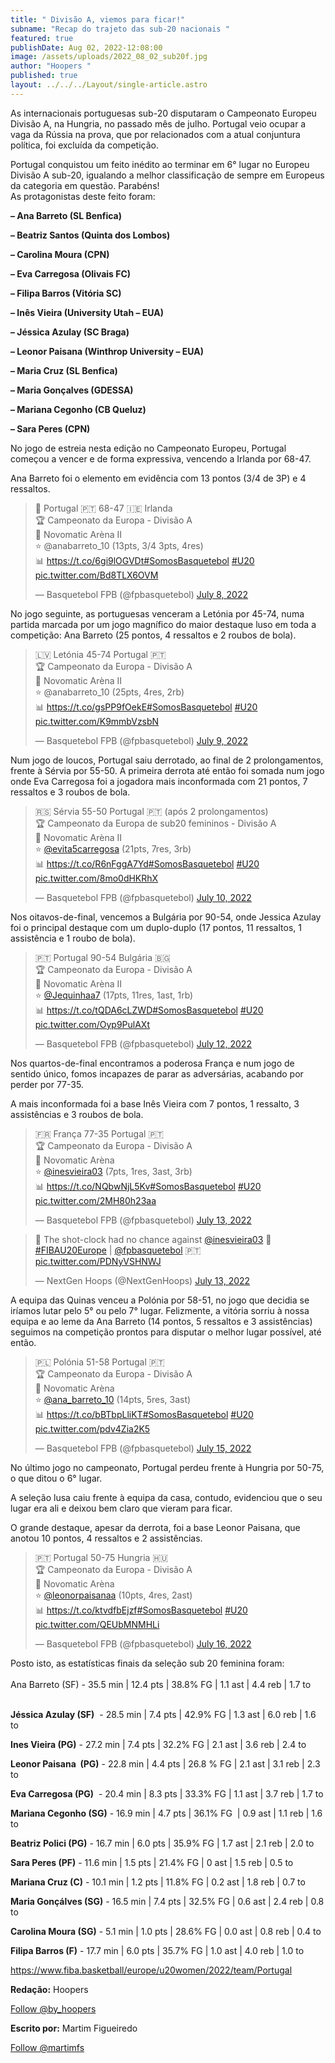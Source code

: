 ```yaml
---
title: " Divisão A, viemos para ficar!"
subname: "Recap do trajeto das sub-20 nacionais "
featured: true
publishDate: Aug 02, 2022-12:08:00
image: /assets/uploads/2022_08_02_sub20f.jpg
author: "Hoopers "
published: true
layout: ../../../Layout/single-article.astro
---
```


<!--StartFragment-->

As internacionais portuguesas sub-20 disputaram o Campeonato Europeu Divisão A, na Hungria, no passado mês de julho. Portugal veio ocupar a vaga da Rússia na prova, que por relacionados com a atual conjuntura política, foi excluída da competição.

Portugal conquistou um feito inédito ao terminar em 6° lugar no Europeu Divisão A sub-20, igualando a melhor classificação de sempre em Europeus da categoria em questão. Parabéns!\
As protagonistas deste feito foram:

**– Ana Barreto (SL Benfica)**

**– Beatriz Santos (Quinta dos Lombos)**

**– Carolina Moura (CPN)**

**– Eva Carregosa (Olivais FC)**

**– Filipa Barros (Vitória SC)**

**– Inês Vieira (University Utah – EUA)**

**– Jéssica Azulay (SC Braga)**

**– Leonor Paisana (Winthrop University – EUA)**

**– Maria Cruz (SL Benfica)**

**– Maria Gonçalves (GDESSA)**

**– Mariana Cegonho (CB Queluz)**

**– Sara Peres (CPN)**

No jogo de estreia nesta edição no Campeonato Europeu, Portugal começou a vencer e de forma expressiva, vencendo a Irlanda por 68-47.

Ana Barreto foi o elemento em evidência com 13 pontos (3/4 de 3P) e 4 ressaltos. <!--StartFragment-->[](https://twitter.com/fpbasquetebol/status/1545425001901334530?s=21&t=qjF5sMFLdyAHu0G1_rBykQ)

<blockquote class="twitter-tweet"><p lang="pt" dir="ltr">🏀 Portugal 🇵🇹 68-47 🇮🇪 Irlanda <br>🏆 Campeonato da Europa - Divisão A<br>📍 Novomatic Arèna II<br>⭐ @anabarreto_10 (13pts, 3/4 3pts, 4res)<br>📊 <a href="https://t.co/6gi9lOGVDt">https://t.co/6gi9lOGVDt</a><a href="https://twitter.com/hashtag/SomosBasquetebol?src=hash&amp;ref_src=twsrc%5Etfw">#SomosBasquetebol</a> <a href="https://twitter.com/hashtag/U20?src=hash&amp;ref_src=twsrc%5Etfw">#U20</a> <a href="https://t.co/Bd8TLX6OVM">pic.twitter.com/Bd8TLX6OVM</a></p>&mdash; Basquetebol FPB (@fpbasquetebol) <a href="https://twitter.com/fpbasquetebol/status/1545425001901334530?ref_src=twsrc%5Etfw">July 8, 2022</a></blockquote> <script async src="https://platform.twitter.com/widgets.js" charset="utf-8"></script>

<!--EndFragment-->

No jogo seguinte, as portuguesas venceram a Letónia por 45-74, numa partida marcada por um jogo magnífico do maior destaque luso em toda a competição: Ana Barreto (25 pontos, 4 ressaltos e 2 roubos de bola). <!--StartFragment-->[](https://twitter.com/fpbasquetebol/status/1545751459500802048?s=21&t=bXlU5hff8eN4lQHLyyryMA)

<blockquote class="twitter-tweet"><p lang="pt" dir="ltr">🇱🇻 Letónia 45-74 Portugal 🇵🇹 <br>🏆 Campeonato da Europa - Divisão A<br>📍 Novomatic Arèna II<br>⭐ @anabarreto_10 (25pts, 4res, 2rb)<br>📊 <a href="https://t.co/gsPP9fOekE">https://t.co/gsPP9fOekE</a><a href="https://twitter.com/hashtag/SomosBasquetebol?src=hash&amp;ref_src=twsrc%5Etfw">#SomosBasquetebol</a> <a href="https://twitter.com/hashtag/U20?src=hash&amp;ref_src=twsrc%5Etfw">#U20</a> <a href="https://t.co/K9mmbVzsbN">pic.twitter.com/K9mmbVzsbN</a></p>&mdash; Basquetebol FPB (@fpbasquetebol) <a href="https://twitter.com/fpbasquetebol/status/1545751459500802048?ref_src=twsrc%5Etfw">July 9, 2022</a></blockquote> <script async src="https://platform.twitter.com/widgets.js" charset="utf-8"></script>

<!--EndFragment-->

Num jogo de loucos, Portugal saiu derrotado, ao final de 2 prolongamentos, frente à Sérvia por 55-50. A primeira derrota até então foi somada num jogo onde Eva Carregosa foi a jogadora mais inconformada com 21 pontos, 7 ressaltos e 3 roubos de bola. <!--StartFragment-->[](https://twitter.com/fpbasquetebol/status/1546131781937676288?s=21&t=bXlU5hff8eN4lQHLyyryMA)

<blockquote class="twitter-tweet"><p lang="pt" dir="ltr">🇷🇸 Sérvia 55-50 Portugal 🇵🇹 (após 2 prolongamentos)<br>🏆 Campeonato da Europa de sub20 femininos - Divisão A<br>📍 Novomatic Arèna II<br>⭐ <a href="https://twitter.com/evita5carregosa?ref_src=twsrc%5Etfw">@evita5carregosa</a> (21pts, 7res, 3rb)<br>📊 <a href="https://t.co/R6nFggA7Yd">https://t.co/R6nFggA7Yd</a><a href="https://twitter.com/hashtag/SomosBasquetebol?src=hash&amp;ref_src=twsrc%5Etfw">#SomosBasquetebol</a> <a href="https://twitter.com/hashtag/U20?src=hash&amp;ref_src=twsrc%5Etfw">#U20</a> <a href="https://t.co/8mo0dHKRhX">pic.twitter.com/8mo0dHKRhX</a></p>&mdash; Basquetebol FPB (@fpbasquetebol) <a href="https://twitter.com/fpbasquetebol/status/1546131781937676288?ref_src=twsrc%5Etfw">July 10, 2022</a></blockquote> <script async src="https://platform.twitter.com/widgets.js" charset="utf-8"></script>

<!--EndFragment-->

Nos oitavos-de-final, vencemos a Bulgária por 90-54, onde Jessica Azulay foi o principal destaque com um duplo-duplo (17 pontos, 11 ressaltos, 1 assistência e 1 roubo de bola). <!--StartFragment-->[](https://twitter.com/fpbasquetebol/status/1546936577741430785?s=21&t=J-6PqgOVfJjXA737v4wt8g)

<blockquote class="twitter-tweet"><p lang="pt" dir="ltr">🇵🇹 Portugal 90-54 Bulgária 🇧🇬 <br>🏆 Campeonato da Europa - Divisão A<br>📍 Novomatic Arèna II<br>⭐ <a href="https://twitter.com/Jequinhaa7?ref_src=twsrc%5Etfw">@Jequinhaa7</a> (17pts, 11res, 1ast, 1rb)<br>📊 <a href="https://t.co/tQDA6cLZWD">https://t.co/tQDA6cLZWD</a><a href="https://twitter.com/hashtag/SomosBasquetebol?src=hash&amp;ref_src=twsrc%5Etfw">#SomosBasquetebol</a> <a href="https://twitter.com/hashtag/U20?src=hash&amp;ref_src=twsrc%5Etfw">#U20</a> <a href="https://t.co/Oyp9PulAXt">pic.twitter.com/Oyp9PulAXt</a></p>&mdash; Basquetebol FPB (@fpbasquetebol) <a href="https://twitter.com/fpbasquetebol/status/1546936577741430785?ref_src=twsrc%5Etfw">July 12, 2022</a></blockquote> <script async src="https://platform.twitter.com/widgets.js" charset="utf-8"></script>

<!--EndFragment-->

Nos quartos-de-final encontramos a poderosa França e num jogo de sentido único, fomos incapazes de parar as adversárias, acabando por perder por 77-35.

A mais inconformada foi a base Inês Vieira com 7 pontos, 1 ressalto, 3 assistências e 3 roubos de bola.

<!--StartFragment-->

<blockquote class="twitter-tweet"><p lang="ca" dir="ltr">🇫🇷 França 77-35 Portugal 🇵🇹 <br>🏆 Campeonato da Europa - Divisão A<br>📍 Novomatic Arèna<br>⭐ <a href="https://twitter.com/inesvieira03?ref_src=twsrc%5Etfw">@inesvieira03</a> (7pts, 1res, 3ast, 3rb)<br>📊 <a href="https://t.co/NQbwNjL5Kv">https://t.co/NQbwNjL5Kv</a><a href="https://twitter.com/hashtag/SomosBasquetebol?src=hash&amp;ref_src=twsrc%5Etfw">#SomosBasquetebol</a> <a href="https://twitter.com/hashtag/U20?src=hash&amp;ref_src=twsrc%5Etfw">#U20</a> <a href="https://t.co/2MH80h23aa">pic.twitter.com/2MH80h23aa</a></p>&mdash; Basquetebol FPB (@fpbasquetebol) <a href="https://twitter.com/fpbasquetebol/status/1547310502946242560?ref_src=twsrc%5Etfw">July 13, 2022</a></blockquote> <script async src="https://platform.twitter.com/widgets.js" charset="utf-8"></script>

<!--EndFragment-->

<!--StartFragment-->

<blockquote class="twitter-tweet"><p lang="en" dir="ltr">🎯 The shot-clock had no chance against <a href="https://twitter.com/inesvieira03?ref_src=twsrc%5Etfw">@inesvieira03</a> 🎯<a href="https://twitter.com/hashtag/FIBAU20Europe?src=hash&amp;ref_src=twsrc%5Etfw">#FIBAU20Europe</a> | <a href="https://twitter.com/fpbasquetebol?ref_src=twsrc%5Etfw">@fpbasquetebol</a> 🇵🇹 <a href="https://t.co/PDNyVSHNWJ">pic.twitter.com/PDNyVSHNWJ</a></p>&mdash; NextGen Hoops (@NextGenHoops) <a href="https://twitter.com/NextGenHoops/status/1547298522957058051?ref_src=twsrc%5Etfw">July 13, 2022</a></blockquote> <script async src="https://platform.twitter.com/widgets.js" charset="utf-8"></script>

<!--EndFragment-->

A equipa das Quinas venceu a Polónia por 58-51, no jogo que decidia se iríamos lutar pelo 5° ou pelo 7° lugar. Felizmente, a vitória sorriu à nossa equipa e ao leme da Ana Barreto (14 pontos, 5 ressaltos e 3 assistências) seguimos na competição prontos para disputar o melhor lugar possível, até então. <!--StartFragment-->[](https://twitter.com/fpbasquetebol/status/1547930262821998592?s=21&t=J-6PqgOVfJjXA737v4wt8g)

<blockquote class="twitter-tweet"><p lang="ca" dir="ltr">🇵🇱 Polónia 51-58 Portugal 🇵🇹 <br>🏆 Campeonato da Europa - Divisão A<br>📍 Novomatic Arèna<br>⭐ <a href="https://twitter.com/ana_barreto_10?ref_src=twsrc%5Etfw">@ana_barreto_10</a> (14pts, 5res, 3ast)<br>📊 <a href="https://t.co/bBTbpLliKT">https://t.co/bBTbpLliKT</a><a href="https://twitter.com/hashtag/SomosBasquetebol?src=hash&amp;ref_src=twsrc%5Etfw">#SomosBasquetebol</a> <a href="https://twitter.com/hashtag/U20?src=hash&amp;ref_src=twsrc%5Etfw">#U20</a> <a href="https://t.co/pdv4Zia2K5">pic.twitter.com/pdv4Zia2K5</a></p>&mdash; Basquetebol FPB (@fpbasquetebol) <a href="https://twitter.com/fpbasquetebol/status/1547930262821998592?ref_src=twsrc%5Etfw">July 15, 2022</a></blockquote> <script async src="https://platform.twitter.com/widgets.js" charset="utf-8"></script>

<!--EndFragment-->

No último jogo no campeonato, Portugal perdeu frente à Hungria por 50-75, o que ditou o 6° lugar.

A seleção lusa caiu frente à equipa da casa, contudo, evidenciou que o seu lugar era ali e deixou bem claro que vieram para ficar.

O grande destaque, apesar da derrota, foi a base Leonor Paisana, que anotou 10 pontos, 4 ressaltos e 2 assistências.

 <!--StartFragment-->

<blockquote class="twitter-tweet"><p lang="pt" dir="ltr">🇵🇹 Portugal 50-75 Hungria 🇭🇺 <br>🏆 Campeonato da Europa - Divisão A<br>📍 Novomatic Arèna<br>⭐ <a href="https://twitter.com/leonorpaisanaa?ref_src=twsrc%5Etfw">@leonorpaisanaa</a> (10pts, 4res, 2ast)<br>📊 <a href="https://t.co/ktvdfbEjzf">https://t.co/ktvdfbEjzf</a><a href="https://twitter.com/hashtag/SomosBasquetebol?src=hash&amp;ref_src=twsrc%5Etfw">#SomosBasquetebol</a> <a href="https://twitter.com/hashtag/U20?src=hash&amp;ref_src=twsrc%5Etfw">#U20</a> <a href="https://t.co/QEUbMNMHLi">pic.twitter.com/QEUbMNMHLi</a></p>&mdash; Basquetebol FPB (@fpbasquetebol) <a href="https://twitter.com/fpbasquetebol/status/1548289577856602119?ref_src=twsrc%5Etfw">July 16, 2022</a></blockquote> <script async src="https://platform.twitter.com/widgets.js" charset="utf-8"></script>

<!--EndFragment-->

Posto isto, as estatísticas finais da seleção sub 20 feminina foram:\
\
Ana Barreto (SF) - 35.5 min | 12.4 pts | 38.8% FG | 1.1 ast | 4.4 reb | 1.7 to

\
**Jéssica Azulay (SF)**  - 28.5 min | 7.4 pts | 42.9% FG | 1.3 ast | 6.0 reb | 1.6 to

**Ines Vieira (PG)** - 27.2 min | 7.4 pts | 32.2% FG | 2.1 ast | 3.6 reb | 2.4 to

**Leonor Paisana  (PG)** - 22.8 min | 4.4 pts | 26.8 % FG | 2.1 ast | 3.1 reb | 2.3 to

**Eva Carregosa (PG)**  - 20.4 min | 8.3 pts | 33.3% FG | 1.1 ast | 3.7 reb | 1.7 to

**Mariana Cegonho (SG)** - 16.9 min | 4.7 pts | 36.1% FG  | 0.9 ast | 1.1 reb | 1.6 to

**Beatriz Polici (PG)** - 16.7 min | 6.0 pts | 35.9% FG | 1.7 ast | 2.1 reb | 2.0 to

**Sara Peres (PF)** - 11.6 min | 1.5 pts | 21.4% FG | 0 ast | 1.5 reb | 0.5 to

**Mariana Cruz (C)** - 10.1 min | 1.2 pts | 11.8% FG | 0.2 ast | 1.8 reb | 0.7 to

**Maria Gonçálves (SG)** - 16.5 min | 7.4 pts | 32.5% FG | 0.6 ast | 2.4 reb | 0.8 to

**Carolina Moura (SG)** - 5.1 min | 1.0 pts | 28.6% FG | 0.0 ast | 0.8 reb | 0.4 to

**Filipa Barros (F)** - 17.7 min | 6.0 pts | 35.7% FG | 1.0 ast | 4.0 reb | 1.0 to

<https://www.fiba.basketball/europe/u20women/2022/team/Portugal>

**Redação:** Hoopers

<!--StartFragment-->

<a href="https://twitter.com/by_hoopers?ref_src=twsrc%5Etfw" class="twitter-follow-button" data-show-count="false">Follow @by_hoopers</a><script async src="https://platform.twitter.com/widgets.js" charset="utf-8"></script>

<!--EndFragment-->

**Escrito por:** Martim Figueiredo

<!--StartFragment-->

<a href="https://twitter.com/martimfs?ref_src=twsrc%5Etfw" class="twitter-follow-button" data-show-count="false">Follow @martimfs</a><script async src="https://platform.twitter.com/widgets.js" charset="utf-8"></script>

<!--EndFragment-->

<!--EndFragment-->
